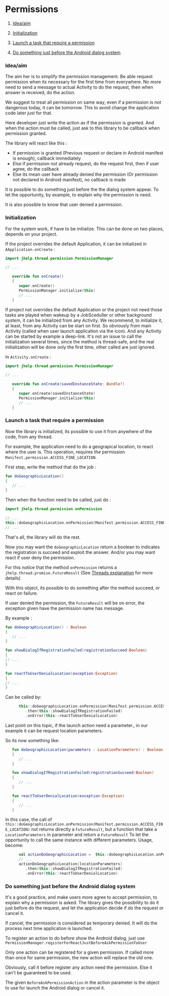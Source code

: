 # Permissions

1. [Idea/aim](#ideaaim)

1. [Initialization](#initialization)

1. [Launch a task that require a permission](#launch-a-task-that-require-a-permission)

1. [Do something just before the Android dialog system](#do-something-just-before-the-android-dialog-system)

### Idea/aim

The aim her is to simplify the permission management.
Be able request permission when its necessary for the first time from everywhere.
No more need to send a message to actual Activity to do the request, then when answer is received, do the action.

We suggest to treat all permission on same way, even if a permission is not dangerous today, it can be tomorrow.
This to avoid change the application code later just for that.

Here developer just write the action as if the permission is granted. 
And when the action must be called, just ask to this library to be callback when permission granted.

The library will react like this :
* If permission is granted (Previous request or declare in Android manifest is enough), callback immediately
* Else if permission not already request, do the request first, then if user agree, do the callback
* Else its mean user have already denied the permission (Or permission not declared in Android manifest), no callback is made

It is possible to do something just before the the dialog system appear. 
To let the opportunity, by example, to explain why the permission is need.

It is also possible to know that user denied a permission.

### Initialization

For the system work, if have to be initialize. 
This can be done on two places, depends on your project.

If the project overrides the default Application, it can be initialized in ```AApplication.onCreate``` :

```Kotlin
import jhelp.thread.permission.PermissionManager

// ...

   override fun onCreate()
   {
      super.onCreate()
      PermissionManager.initialize(this)
      // ...
   }
```

If project not overrides the default Application or the project not need those tasks are played when wakeup by a JobSceduller or other background system,
it can be initialized from any Activity. 
We recommend, to initialize it, at least, from any Activity can be start on first. 
So obviously from main Activity (called when user launch application via the icon).
And any Activity can be started by example a deep-link. 
It's not an issue to call the initialization several times, since the method is thread-safe, 
and the real initialization will be done only the first time, other called are just ignored.

In ```Activity.onCreate``` :

```Kotlin
import jhelp.thread.permission.PermissionManager

// ...

   override fun onCreate(savedInstanceState: Bundle?)
   {
      super.onCreate(savedInstanceState)
      PermissionManager.initialize(this)
      // ...
   }
```

### Launch a task that require a permission

Now the library is initialized, its possible to use it from anywhere of the code, from any thread.

For example, the application need to do a geograpical location, to react where the user is. 
This operation, requires the permission ```Manifest.permission.ACCESS_FINE_LOCATION```.

First step, write the method that do the job :

```Kotlin
fun doGeographicLocation()
{
   // ...
}
```

Then when the function need to be called, just do :

```Kotlin
import jhelp.thread.permission.onPermission

// ...
this::doGeographicLocation.onPermission(Manifest.permission.ACCESS_FINE_LOCATION)
// ...
```

That's all, the library will do the rest.

Now you may want the ```doGeographicLocation``` return a boolean to indicates the registration is succeed and exploit the answer.
And/or you may want react if user deny the permission.

For this notice that the method ```onPermission``` returns a 
```jhelp.thread.promise.FutureResult``` (See [Threads explanation](thread.md) for more details)

With this object, its possible to do something after the method succeed, or react on failure.

If user denied the permission, the  ```FutureResult``` will be on error, the exception given have the permission name has message.

By example :

```Kotlin
fun doGeographicLocation() : Boolean
{
   // ...
}

fun showDialogIfRegistrationFailed(registrationSucceed:Boolean)
{
// ...
}

fun reactToUserDenialLocation(exception:Exception)
{
// ...
}
```

Can be called by:
```kotlin
      this::doGeographicLocation.onPermission(Manifest.permission.ACCESS_FINE_LOCATION)
         .then(this::showDialogIfRegistrationFailed)
         .onError(this::reactToUserDenialLocation)
```

Last point on this topic, if the launch action need a parameter., in our example it can be request location parameters.

So its now something like:

```kotlin
   fun doGeographicLocation(parameters : LocationParameters) : Boolean
   {
      // ...
   }

   fun showDialogIfRegistrationFailed(registrationSucceed:Boolean)
   {
      // ...
   }

   fun reactToUserDenialLocation(exception:Exception)
   {
      // ...
   }
``` 

In this case, the call of ```this::doGeographicLocation.onPermission(Manifest.permission.ACCESS_FINE_LOCATION)```
not returns directly a ```FutureResult```, but a function that take a ```LocationParameters``` in parameter and return a ```FutureResult```
To let the opportunity to call the same instance with different parameters. Usage, become:

```kotlin
      val actionDoGeographicLocation =  this::doGeographicLocation.onPermission(Manifest.permission.ACCESS_FINE_LOCATION)
      // ...     
      actionDoGeographicLocation(locationParameters)
         .then(this::showDialogIfRegistrationFailed)
         .onError(this::reactToUserDenialLocation)
```

### Do something just before the Android dialog system

It's a good practice, and make users more agree to accept permission, to explain why a permission is asked.
The library gives the possibility to do it just before do the request, and let the application decide if do the request or cancel it.

If cancel, the permission is considered as temporary denied. It will do the process next time application is launched.

To register an action to do before show the Android dialog, just use ```PermissionManager.registerForReactJustBeforeAskPermissionToUser``` 

Only one action can be registered for a given permission. 
If called more than once for same permission, the new action will replace the old one.

Obviously, call it before register any action need the permission. Else it can't be guaranteed to be used.

The given ```BeforeAskPermissionAction``` in the action parameter is the object to use for launch the Android dialog or cancel it.

